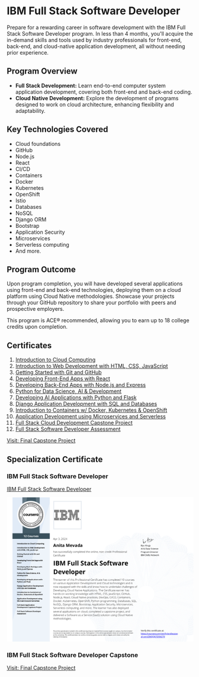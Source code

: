 # IBM Full Stack Software Developer

Prepare for a rewarding career in software development with the IBM Full Stack Software Developer program. In less than 4 months, you'll acquire the in-demand skills and tools used by industry professionals for front-end, back-end, and cloud-native application development, all without needing prior experience.

## Program Overview

- **Full Stack Development:** Learn end-to-end computer system application development, covering both front-end and back-end coding.
- **Cloud Native Development:** Explore the development of programs designed to work on cloud architecture, enhancing flexibility and adaptability.

## Key Technologies Covered

- Cloud foundations
- GitHub
- Node.js
- React
- CI/CD
- Containers
- Docker
- Kubernetes
- OpenShift
- Istio
- Databases
- NoSQL
- Django ORM
- Bootstrap
- Application Security
- Microservices
- Serverless computing
- And more.

## Program Outcome

Upon program completion, you will have developed several applications using front-end and back-end technologies, deploying them on a cloud platform using Cloud Native methodologies. Showcase your projects through your GitHub repository to share your portfolio with peers and prospective employers.

This program is ACE® recommended, allowing you to earn up to 18 college credits upon completion.

## Certificates

1. [Introduction to Cloud Computing](https://coursera.org/share/438a8e16af4786782c8a739aef79e999)
2. [Introduction to Web Development with HTML, CSS, JavaScript](https://coursera.org/share/20492cac6fc0dab8c96fa15c44044f87)
3. [Getting Started with Git and GitHub](https://coursera.org/share/01e159dc7ddc85cde0b35634c06b79a9)
4. [Developing Front-End Apps with React](https://coursera.org/share/3b7b7f890c9a72d6e2a4d2247f1c4d77)
5. [Developing Back-End Apps with Node.js and Express](https://coursera.org/share/b025f8ddca696d82e1b737480c82b769)
6. [Python for Data Science, AI & Development](https://coursera.org/share/577c9bcf07459df260d54cce8f09469f)
7. [Developing AI Applications with Python and Flask](https://coursera.org/share/f4ce59c0d68e4569056faaf2fdb4c256)
8. [Django Application Development with SQL and Databases](https://coursera.org/share/47d8c39642888094ad458b5e44a3c9f3)
9. [Introduction to Containers w/ Docker, Kubernetes & OpenShift](https://coursera.org/share/cfa7b88b913e4a8446b9dc706c0802b0)
10. [Application Development using Microservices and Serverless](https://coursera.org/share/f3afa1bb51633c8b8d87e56dae1e9983)
11. [Full Stack Cloud Development Capstone Project](https://coursera.org/share/6b0e151042ad507015e50f4484649144)
12. [Full Stack Software Developer Assessment](https://coursera.org/share/f51f0b608da3bbd44f469adb32a5c637)

[Visit: Final Capstone Project](https://github.com/AnitaMevada/xrwvm-fullstack_developer_capstone.git)

## Specialization Certificate

### IBM Full Stack Software Developer

[IBM Full Stack Software Developer](https://coursera.org/share/d3352bc5c9314c9951118a03cc5ce184)

![IBM Full Stack Software Developer Certificate](./IBM%20Full%20Stack%20Software.PNG)

### IBM Full Stack Software Developer Capstone

[Visit: Final Capstone Project](https://github.com/AnitaMevada/xrwvm-fullstack_developer_capstone.git)
